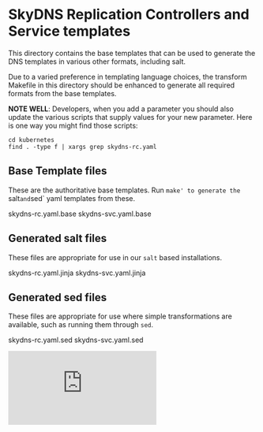 # SkyDNS Replication Controllers and Service templates

This directory contains the base templates that can be used to generate the
DNS templates in various other formats, including salt.

Due to a varied preference in templating language choices, the transform
Makefile in this directory should be enhanced to generate all required
formats from the base templates.

**NOTE WELL**: Developers, when you add a parameter you should also
update the various scripts that supply values for your new parameter.
Here is one way you might find those scripts:

```
cd kubernetes
find . -type f | xargs grep skydns-rc.yaml
```

## Base Template files

These are the authoritative base templates.
Run `make' to generate the `salt` and `sed` yaml templates from these.

skydns-rc.yaml.base
skydns-svc.yaml.base

## Generated salt files

These files are appropriate for use in our `salt` based installations.

skydns-rc.yaml.jinja
skydns-svc.yaml.jinja

## Generated sed files

These files are appropriate for use where simple transformations are available,
such as running them through `sed`.

skydns-rc.yaml.sed
skydns-svc.yaml.sed

[![Analytics](https://kubernetes-site.appspot.com/UA-36037335-10/GitHub/cluster/addons/dns/README.md?pixel)]()
